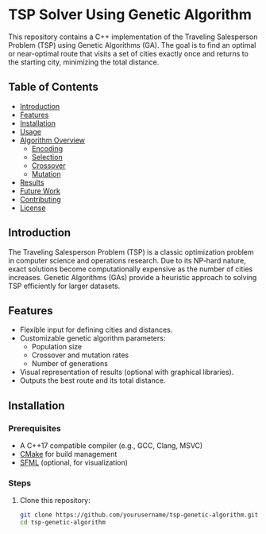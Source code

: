 # TSP Solver Using Genetic Algorithm

This repository contains a C++ implementation of the Traveling Salesperson Problem (TSP) using Genetic Algorithms (GA). The goal is to find an optimal or near-optimal route that visits a set of cities exactly once and returns to the starting city, minimizing the total distance.

## Table of Contents

- [Introduction](#introduction)
- [Features](#features)
- [Installation](#installation)
- [Usage](#usage)
- [Algorithm Overview](#algorithm-overview)
  - [Encoding](#encoding)
  - [Selection](#selection)
  - [Crossover](#crossover)
  - [Mutation](#mutation)
- [Results](#results)
- [Future Work](#future-work)
- [Contributing](#contributing)
- [License](#license)

## Introduction

The Traveling Salesperson Problem (TSP) is a classic optimization problem in computer science and operations research. Due to its NP-hard nature, exact solutions become computationally expensive as the number of cities increases. Genetic Algorithms (GAs) provide a heuristic approach to solving TSP efficiently for larger datasets.

## Features

- Flexible input for defining cities and distances.
- Customizable genetic algorithm parameters:
  - Population size
  - Crossover and mutation rates
  - Number of generations
- Visual representation of results (optional with graphical libraries).
- Outputs the best route and its total distance.

## Installation

### Prerequisites

- A C++17 compatible compiler (e.g., GCC, Clang, MSVC)
- [CMake](https://cmake.org/) for build management
- [SFML](https://www.sfml-dev.org/) (optional, for visualization)

### Steps

1. Clone this repository:
   ```bash
   git clone https://github.com/yourusername/tsp-genetic-algorithm.git
   cd tsp-genetic-algorithm
